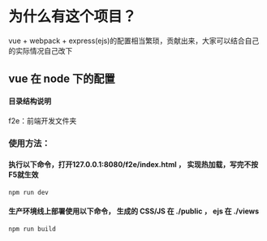 # 为什么有这个项目？
vue + webpack + express(ejs)的配置相当繁琐，贡献出来，大家可以结合自己的实际情况自己改下

## vue 在 node 下的配置

#### 目录结构说明
f2e：前端开发文件夹

### 使用方法：

####  执行以下命令，打开127.0.0.1:8080/f2e/index.html ， 实现热加载，写完不按F5就生效
```
npm run dev
```

#### 生产环境线上部署使用以下命令， 生成的 CSS/JS 在 ./public ， ejs 在 ./views
```
npm run build
```
